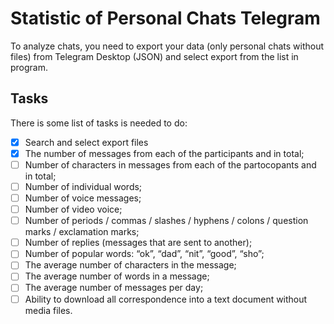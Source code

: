 # Statistic of Personal Chats Telegram

To analyze chats, you need to export your data (only personal chats without files) from Telegram Desktop (JSON) and select export from the list in program.

## Tasks

There is some list of tasks is needed to do:

- [x] Search and select export files
- [x] The number of messages from each of the participants and in total;
- [ ] Number of characters in messages from each of the partocopants and in total;
- [ ] Number of individual words;
- [ ] Number of voice messages;
- [ ] Number of video voice;
- [ ] Number of periods / commas / slashes / hyphens / colons / question marks / exclamation marks;
- [ ] Number of replies (messages that are sent to another);
- [ ] Number of popular words: “ok”, “dad”, “nit”, “good”, “sho”;
- [ ] The average number of characters in the message;
- [ ] The average number of words in a message;
- [ ] The average number of messages per day;
- [ ] Ability to download all correspondence into a text document without media files.